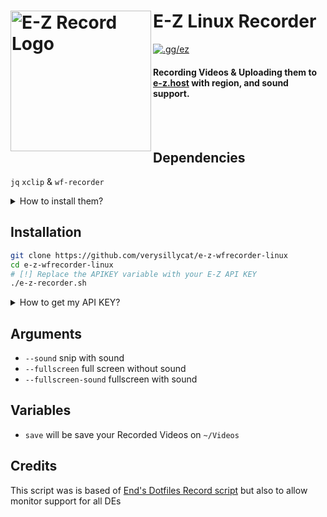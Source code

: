 # E-Z Linux Recorder [<img src="https://r2.e-z.host/9e3dd702-42ab-4d6b-a8a0-b1a4ab53af33/35jx47l1.png" width="225" align="left" alt="E-Z Record Logo">](https://github.com/verysillycat/e-z-wfrecorder-linux)
[![.gg/ez](https://img.shields.io/discord/1207691698386501634.svg?color=768AD4&label=.gg/ez&logo=discord&logoColor=white)](https://discord.gg/ez)
#### Recording Videos & Uploading them to [e-z.host](https://e-z.host) with region, and sound support.
<br><br>
## Dependencies
`jq` `xclip` & `wf-recorder`
<details>
<summary>How to install them?</summary>
Go to your prefered terminal and execute this command depending on your Distro.

- **Debian/Ubuntu**: `sudo apt install wf-recorder jq xclip`
- **Fedora**: `sudo dnf install wf-recorder jq xclip`
- **Gentoo**: `sudo emerge -av x11-misc/xclip gui-apps/wf-recorder app-misc/jq`
- **Arch**: `sudo pacman -S jq xclip wf-recorder`

</details>

## Installation
   ```bash
   git clone https://github.com/verysillycat/e-z-wfrecorder-linux
   cd e-z-wfrecorder-linux
   # [!] Replace the APIKEY variable with your E-Z API KEY 
   ./e-z-recorder.sh 
   ```
<details>
<summary>How to get my API KEY?</summary>
Log in to E-Z, Click on your User Modal on the top right, Go to Account, and Copy your API KEY<br>
Now paste that API KEY into the Script
</details>

## Arguments
* `--sound` snip with sound 
* `--fullscreen` full screen without sound
* `--fullscreen-sound` fullscreen with sound

## Variables
* `save` will be save your Recorded Videos on `~/Videos`


## Credits
This script was is based of [End's Dotfiles Record script](https://github.com/end-4/dots-hyprland/blob/main/.config/ags/scripts/record-script.sh) but also to allow monitor support for all DEs